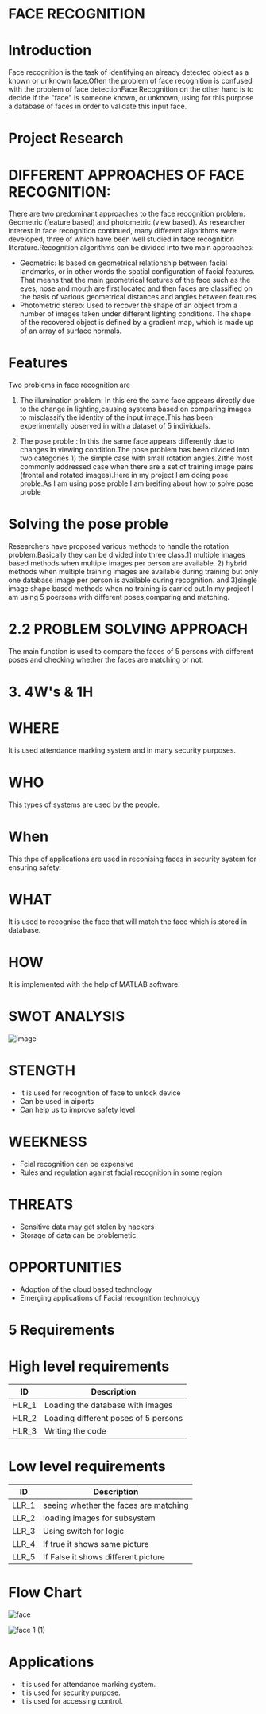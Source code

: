 # FACE RECOGNITION
# Introduction
Face recognition is the task of identifying an already detected object as a known or unknown face.Often the problem of face recognition is confused with the problem of face detectionFace Recognition on the other hand is to decide if the "face" is someone known, or unknown, using for this purpose a database of faces in order to validate this input face.
# Project Research
# DIFFERENT APPROACHES OF FACE RECOGNITION:
There are two predominant approaches to the face recognition problem: Geometric (feature based) and photometric (view based). As researcher interest in face recognition
continued, many different algorithms were developed, three of which have been well studied in face recognition literature.Recognition algorithms can be divided into two main approaches:
* Geometric: Is based on geometrical relationship between facial landmarks, or in other words the spatial configuration of facial features. That means that the main
geometrical features of the face such as the eyes, nose and mouth are first located and then faces are classified on the basis of various geometrical distances and angles between features.
* Photometric stereo: Used to recover the shape of an object from a number of images taken under different lighting conditions. The shape of the recovered object is
defined by a gradient map, which is made up of an array of surface normals.
# Features

 Two problems in face recognition are
 1. The illumination problem: In this ere the same face appears directly due to the change in lighting,causing systems based on comparing images to misclassify the identity of the input image.This has been experimentally observed in  with a dataset of 5 individuals.

2. The pose proble : In this the same face appears differently due to changes in viewing condition.The pose problem has been divided into two categories 1) the simple case with small rotation angles.2)the most commonly addressed case when there are a set of training image pairs (frontal and rotated images).Here in my project I am doing pose proble.As I am using pose proble I am breifing about how to solve pose proble
# Solving the pose proble
Researchers have proposed various methods to handle the rotation problem.Basically they can be divided into three class.1) multiple images based methods
when multiple images per person are available. 2) hybrid methods when multiple training images are available during training but only one database image per person is available during recognition. and 3)single image shape based methods when no training is carried out.In my project I am using 5 poersons with different poses,comparing and matching.
# 2.2 PROBLEM SOLVING APPROACH
The main function is used to compare the faces of 5 persons with different poses and checking whether the faces are matching or not.

# 3. 4W's & 1H
 # WHERE
 It is used attendance marking system and in many security purposes.
 # WHO
 This types of systems are used by the people.
 # When
 This thpe of applications are used in reconising faces in security system for ensuring safety.
 # WHAT
 It is used to recognise the face that will match the face which is stored in database.
 # HOW
 It is implemented with the help of MATLAB software.
 # SWOT ANALYSIS
 ![image](https://user-images.githubusercontent.com/87614111/155712022-4b22d919-09df-451d-b3fc-5bac8dcf3e5d.png)
 # STENGTH
 * It is used for recognition of face to unlock device 
 * Can be used in aiports
 * Can help us to improve safety level
 
 # WEEKNESS
 * Fcial recognition can be expensive
 * Rules and regulation against facial recognition in some region
 
 
 # THREATS
 * Sensitive data may get stolen by hackers
 * Storage of data can be problemetic.
 
 
 # OPPORTUNITIES
 
*  Adoption of the cloud based technology
*  Emerging applications of Facial recognition technology
 # 5 Requirements
 # High level requirements
 |ID| Description|
| :-------: |----------------------------------------------------------------------------------------------------------------------------------|
| HLR_1 | Loading the database with images   |
| HLR_2 | Loading different poses of 5 persons  |
| HLR_3 |  Writing the code   |
# Low level requirements
|ID| Description|
| :-------: |----------------------------------------------------------------------------------------------------------------------------------|
| LLR_1 |  seeing whether the faces are matching |
| LLR_2 | loading images  for subsystem |
| LLR_3 | Using  switch for logic |
| LLR_4 | If true it shows same picture |
| LLR_5 | If False it shows different picture |

# Flow Chart

![face](https://user-images.githubusercontent.com/87614111/160230149-8379c470-e5a5-424b-88f3-c34beff8c887.jpg)



![face 1 (1)](https://user-images.githubusercontent.com/87614111/160231944-c745394c-6e28-45a8-9ea4-a668c34625b4.jpg)


# Applications

* It is used for attendance marking system.
* It is used for security purpose.
* It is used for accessing control.


